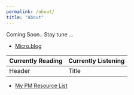 ```yaml
---
permalink: /about/
title: "About"
---
```


Coming Soon.. Stay tune ...

* <a href="https://micro.blog/abhishekanand" rel="me">Micro.blog</a>



| Currently Reading      | Currently Listening |
| -----------  | ----------- |
| Header       | Title       |


* <a href="http://abhishekanand.github.io/pmresource/" rel="me">My PM Resource List </a>





